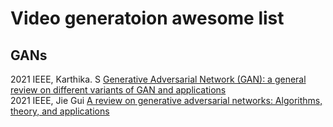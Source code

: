 # Video generatoion awesome list

## GANs
2021 IEEE, Karthika. S [Generative Adversarial Network (GAN): a general review on different variants of GAN and applications](https://ieeexplore.ieee.org/abstract/document/9489160)<br>
2021 IEEE, Jie Gui [A review on generative adversarial networks: Algorithms, theory, and applications](https://arxiv.org/pdf/2001.06937)<br>
